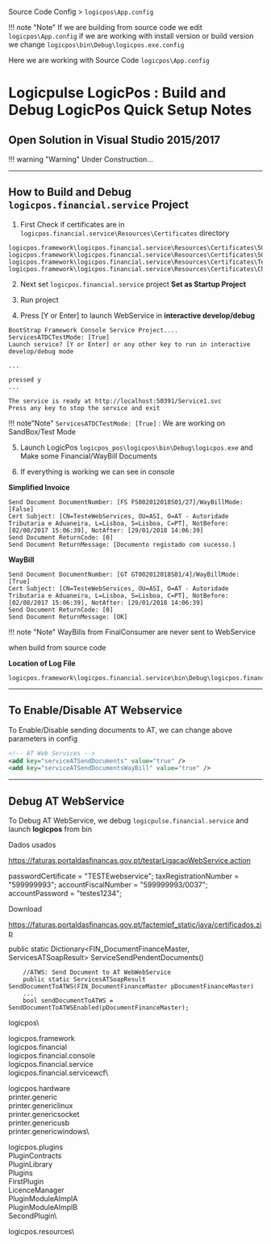 Source Code Config > `logicpos\App.config`

!!! note "Note"
    If we are building from source code we edit `logicpos\App.config` if we are working with install version or build version we change `logicpos\bin\Debug\logicpos.exe.config`


Here we are working with Source Code  `logicpos\App.config`







# Logicpulse LogicPos : Build and Debug LogicPos Quick Setup Notes

## Open Solution in Visual Studio 2015/2017

!!! warning "Warning"
    Under Construction...

---
## How to Build and Debug `logicpos.financial.service` Project

1. First Check if certificates are in `logicpos.financial.service\Resources\Certificates` directory

```
logicpos.framework\logicpos.financial.service\Resources\Certificates\508278155.pfx
logicpos.framework\logicpos.financial.service\Resources\Certificates\508278155_1115.cer
logicpos.framework\logicpos.financial.service\Resources\Certificates\TesteWebService.pfx
logicpos.framework\logicpos.financial.service\Resources\Certificates\ChavePublicaAT.cer
```

2. Next set `logicpos.financial.service` project **Set as Startup Project**

3. Run project

4. Press [Y or Enter] to launch WebService in **interactive develop/debug**

```
BootStrap Framework Console Service Project....
ServicesATDCTestMode: [True]
Launch service? [Y or Enter] or any other key to run in interactive develop/debug mode

...

pressed y
...

The service is ready at http://localhost:50391/Service1.svc
Press any key to stop the service and exit
```

!!! note"Note"
    `ServicesATDCTestMode: [True]` : We are working on SandBox/Test Mode

5. Launch LogicPos `logicpos_pos\logicpos\bin\Debug\logicpos.exe` and Make some Financial/WayBill Documents

6. If everything is working we can see in console

**Simplified Invoice**

```
Send Document DocumentNumber: [FS FS002012018S01/27]/WayBillMode: [False]
Cert Subject: [CN=TesteWebServices, OU=ASI, O=AT - Autoridade Tributaria e Aduaneira, L=Lisboa, S=Lisboa, C=PT], NotBefore: [02/08/2017 15:06:39], NotAfter: [29/01/2018 14:06:39]
Send Document ReturnCode: [0]
Send Document ReturnMessage: [Documento registado com sucesso.]
```

**WayBill**

```
Send Document DocumentNumber: [GT GT002012018S01/4]/WayBillMode: [True]
Cert Subject: [CN=TesteWebServices, OU=ASI, O=AT - Autoridade Tributaria e Aduaneira, L=Lisboa, S=Lisboa, C=PT], NotBefore: [02/08/2017 15:06:39], NotAfter: [29/01/2018 14:06:39]
Send Document ReturnCode: [0]
Send Document ReturnMessage: [OK]
```

!!! note "Note"
    WayBills from FinalConsumer are never sent to WebService



when build from source code

**Location of Log File**

```
logicpos.framework\logicpos.financial.service\bin\Debug\logicpos.financial.service.log 
```

---
## To Enable/Disable AT Webservice 

To Enable/Disable sending documents to AT, we can change above parameters in config

```xml
<!-- AT Web Services -->
<add key="serviceATSendDocuments" value="true" />
<add key="serviceATSendDocumentsWayBill" value="true" />
```

---
## Debug AT WebService

To Debug AT WebService, we debug `logicpulse.financial.service` and launch **logicpos** from bin

Dados usados

https://faturas.portaldasfinancas.gov.pt/testarLigacaoWebService.action

passwordCertificate = "TESTEwebservice";
taxRegistrationNumber = "599999993";
accountFiscalNumber = "599999993/0037";
accountPassword = "testes1234";


Download 

https://faturas.portaldasfinancas.gov.pt/factemipf_static/java/certificados.zip



public static Dictionary<FIN_DocumentFinanceMaster, ServicesATSoapResult> ServiceSendPendentDocuments()



        //ATWS: Send Document to AT WebWebService
        public static ServicesATSoapResult SendDocumentToATWS(FIN_DocumentFinanceMaster pDocumentFinanceMaster)
        ...
        bool sendDocumentToATWS = SendDocumentToATWSEnabled(pDocumentFinanceMaster);




logicpos\

logicpos.framework\
  logicpos.financial\
  logicpos.financial.console\
  logicpos.financial.service\
  logicpos.financial.servicewcf\

logicpos.hardware\
  printer.generic\
  printer.genericlinux\
  printer.genericsocket\
  printer.genericusb\
  printer.genericwindows\

logicpos.plugins\
  PluginContracts\
  PluginLibrary\
  Plugins\
    FirstPlugin\
    LicenceManager\
    PluginModuleAImplA\
    PluginModuleAImplB\
    SecondPlugin\  

logicpos.resources\
